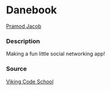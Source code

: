 # Danebook 

[Pramod Jacob](https://github.com/domarp-j)

### Description

Making a fun little social networking app!

### Source

[Viking Code School](https://www.vikingcodeschool.com/)
